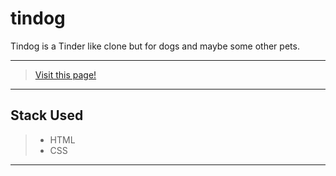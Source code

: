 # tindog

Tindog is a Tinder like clone but for dogs and maybe some other pets.

---

> [Visit this page!](https://boraxphenom.github.io/tindog/)

---

## Stack Used

> * HTML 
> * CSS

---

